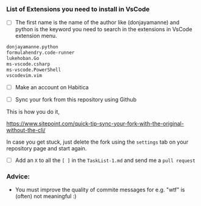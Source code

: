 ### List of Extensions you need to install in VsCode

- [ ] The first name is the name of the author like (donjayamanne) and python is the keyword you need to search in the extensions in VsCode extension menu.

```sh
donjayamanne.python
formulahendry.code-runner
lukehoban.Go
ms-vscode.csharp
ms-vscode.PowerShell
vscodevim.vim
```

- [ ] Make an account on Habitica

- [ ] Sync your fork from this repository using Github

This is how you do it,

https://www.sitepoint.com/quick-tip-sync-your-fork-with-the-original-without-the-cli/

In case you get stuck, just delete the fork using the `settings` tab on your repository page and start again.

- [ ] Add an `X` to all the ` [ ] ` in the `TaskList-1.md` and send me a `pull request`

### Advice: 

- You must improve the quality of commite messages for e.g. "wtf" is (often) not meaningful :)